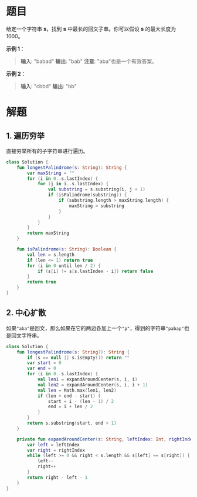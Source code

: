 # 题目

给定一个字符串 **s**，找到 **s** 中最长的回文子串。你可以假设 **s** 的最大长度为1000。

**示例 1**：
> **输入**: "babad"
> **输出**: "bab"
> **注意**: "aba"也是一个有效答案。

**示例 2**：
> **输入**: "cbbd"
> **输出**: "bb"

# 解题

## 1. 遍历穷举

直接穷举所有的子字符串进行遍历。

```kotlin
class Solution {
    fun longestPalindrome(s: String): String {
        var maxString = ""
        for (i in 0..s.lastIndex) {
            for (j in i..s.lastIndex) {
                val substring = s.substring(i, j + 1)
                if (isPalindrome(substring)) {
                    if (substring.length > maxString.length) {
                        maxString = substring
                    }
                }
            }
        }
        return maxString
    }

    fun isPalindrome(s: String): Boolean {
        val len = s.length
        if (len <= 1) return true
        for (i in 0 until len / 2) {
            if (s[i] != s[s.lastIndex - i]) return false
        }
        return true
    }
}
```

## 2. 中心扩散

如果`"aba"`是回文，那么如果在它的两边各加上一个`"p"`，得到的字符串`"pabap"`也是回文字符串。

```kotlin
class Solution {
    fun longestPalindrome(s: String?): String {
        if (s == null || s.isEmpty()) return ""
        var start = 0
        var end = 0
        for (i in 0..s.lastIndex) {
            val len1 = expandAroundCenter(s, i, i)
            val len2 = expandAroundCenter(s, i, i + 1)
            val len = Math.max(len1, len2)
            if (len > end - start) {
                start = i - (len - 1) / 2
                end = i + len / 2
            }
        }
        return s.substring(start, end + 1)
    }

    private fun expandAroundCenter(s: String, leftIndex: Int, rightIndex: Int): Int {
        var left = leftIndex
        var right = rightIndex
        while (left >= 0 && right < s.length && s[left] == s[right]) {
            left--
            right++
        }
        return right - left - 1
    }
}
```